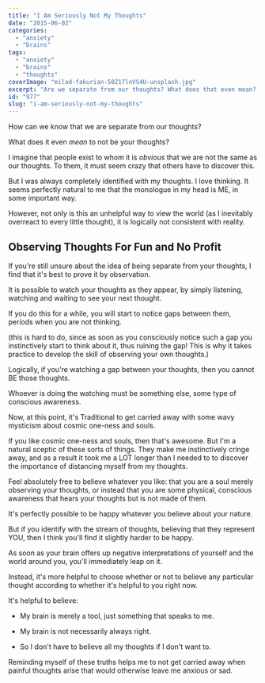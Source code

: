 ```yaml
---
title: "I Am Seriously Not My Thoughts"
date: "2015-06-02"
categories: 
  - "anxiety"
  - "brains"
tags: 
  - "anxiety"
  - "brains"
  - "thoughts"
coverImage: "milad-fakurian-58Z17lnVS4U-unsplash.jpg"
excerpt: "Are we separate from our thoughts? What does that even mean?!"
id: "977"
slug: "i-am-seriously-not-my-thoughts"
---
```


How can we know that we are separate from our thoughts?

What does it even _mean_ to not be your thoughts?

<!--more-->

I imagine that people exist to whom it is _obvious_ that we are not the same as our thoughts. To them, it must seem crazy that others have to discover this.

But I was always completely identified with my thoughts. I love thinking. It seems perfectly natural to me that the monologue in my head is ME, in some important way.

However, not only is this an unhelpful way to view the world (as I inevitably overreact to every little thought), it is logically not consistent with reality.

## Observing Thoughts For Fun and No Profit

If you're still unsure about the idea of being separate from your thoughts, I find that it's best to prove it by observation.

It is possible to watch your thoughts as they appear, by simply listening, watching and waiting to see your next thought.

If you do this for a while, you will start to notice gaps between them, periods when you are not thinking.

(this is hard to do, since as soon as you consciously notice such a gap you instinctively start to think about it, thus ruining the gap! This is why it takes practice to develop the skill of observing your own thoughts.)

Logically, if you're watching a gap between your thoughts, then you cannot BE those thoughts.

Whoever is doing the watching must be something else, some type of conscious awareness.

Now, at this point, it's Traditional to get carried away with some wavy mysticism about cosmic one-ness and souls.

If you like cosmic one-ness and souls, then that's awesome. But I'm a natural sceptic of these sorts of things. They make me instinctively cringe away, and as a result it took me a LOT longer than I needed to to discover the importance of distancing myself from my thoughts.

Feel absolutely free to believe whatever you like: that you are a soul merely observing your thoughts, or instead that you are some physical, conscious awareness that hears your thoughts but is not made of them.

It's perfectly possible to be happy whatever you believe about your nature.

But if you identify with the stream of thoughts, believing that they represent YOU, then I think you'll find it slightly harder to be happy.

As soon as your brain offers up negative interpretations of yourself and the world around you, you'll immediately leap on it.

Instead, it's more helpful to choose whether or not to believe any particular thought according to whether it's helpful to you right now.

It's helpful to believe:

- My brain is merely a tool, just something that speaks to me.

- My brain is not necessarily always right.

- So I don't have to believe all my thoughts if I don't want to.

Reminding myself of these truths helps me to not get carried away when painful thoughts arise that would otherwise leave me anxious or sad.
